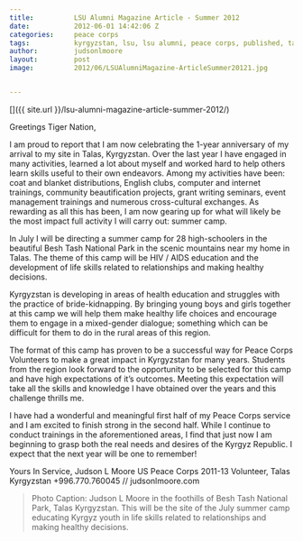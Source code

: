 ```yaml
---
title:			LSU Alumni Magazine Article - Summer 2012
date:			2012-06-01 14:42:06 Z
categories:		peace corps
tags:			kyrgyzstan, lsu, lsu alumni, peace corps, published, talas
author:			judsonlmoore
layout:			post
image:			2012/06/LSUAlumniMagazine-ArticleSummer20121.jpg


---
```


[]({{ site.url }}/lsu-alumni-magazine-article-summer-2012/)

Greetings Tiger Nation,

I am proud to report that I am now celebrating the 1-year anniversary of my arrival to my site in Talas, Kyrgyzstan. Over the last year I have engaged in many activities, learned a lot about myself and worked hard to help others learn skills useful to their own endeavors. Among my activities have been: coat and blanket distributions, English clubs, computer and internet trainings, community beautification projects, grant writing seminars, event management trainings and numerous cross-cultural exchanges. As rewarding as all this has been, I am now gearing up for what will likely be the most impact full activity I will carry out: summer camp.

In July I will be directing a summer camp for 28 high-schoolers in the beautiful Besh Tash National Park in the scenic mountains near my home in Talas. The theme of this camp will be HIV / AIDS education and the development of life skills related to relationships and making healthy decisions.

Kyrgyzstan is developing in areas of health education and struggles with the practice of bride-kidnapping. By bringing young boys and girls together at this camp we will help them make healthy life choices and encourage them to engage in a mixed-gender dialogue; something which can be difficult for them to do in the rural areas of this region.

The format of this camp has proven to be a successful way for Peace Corps Volunteers to make a great impact in Kyrgyzstan for many years. Students from the region look forward to the opportunity to be selected for this camp and have high expectations of it’s outcomes. Meeting this expectation will take all the skills and knowledge I have obtained over the years and this challenge thrills me.

I have had a wonderful and meaningful first half of my Peace Corps service and I am excited to finish strong in the second half. While I continue to conduct trainings in the aforementioned areas, I find that just now I am beginning to grasp both the real needs and desires of the Kyrgyz Republic. I expect that the next year will be one to remember!

Yours In Service,
Judson L Moore
US Peace Corps 2011-13
Volunteer, Talas Kyrgyzstan
+996.770.760045 // judsonlmoore.com

> Photo Caption: Judson L Moore in the foothills of Besh Tash National Park, Talas Kyrgyzstan. This will be the site of the July summer camp educating Kyrgyz youth in life skills related to relationships and making healthy decisions.
